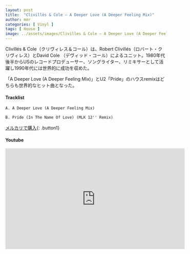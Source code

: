 ```yaml
---
layout: post
title:  "Clivillés & Cole – A Deeper Love (A Deeper Feeling Mix)"
author: mmr
categories: [ Vinyl ]
tags: [ House ]
image: ../assets/images/Clivilles & Cole – A Deeper Love (A Deeper Feeling Mix).jpg
---
```


Clivillés & Cole（クリヴィレス＆コール）は、Robert Clivillés（ロバート・クリヴィレス）とDavid Cole （デヴィッド・コール）によるユニット。1980年代後半からUSのレコードプロデューサー、ソングライター、リミキサーとして活躍し1990年代には世界的に成功を収めた。

「A Deeper Love (A Deeper Feeling Mix)」とU2「Pride」のハウスremixはどちらも世界的なヒット曲となった。

#### Tracklist
```md
A. A Deeper Love (A Deeper Feeling Mix)

B. Pride (In The Name Of Love) (MLK 12'' Remix)
```

[メルカリで購入](https://jp.mercari.com/item/m61317278445?afid=6142608987){: .button1}

#### Youtube
<iframe width="560" height="315" src="https://www.youtube.com/embed/yupxyWxqGD8?si=8LKXVmqUWC07BfFd" title="YouTube video player" frameborder="0" allow="accelerometer; autoplay; clipboard-write; encrypted-media; gyroscope; picture-in-picture; web-share" referrerpolicy="strict-origin-when-cross-origin" allowfullscreen></iframe>